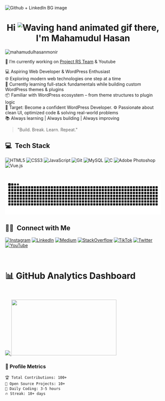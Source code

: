 <img width="1992" height="640" alt="Github + LinkedIn BG image" src="https://github.com/user-attachments/assets/d330ffdd-34f8-4c86-9cc1-a83a8f688417" />

<h1 align="center">Hi <img src="https://raw.githubusercontent.com/nixin72/nixin72/master/wave.gif" alt="Waving hand animated gif" height="45" width="45" /> there, I'm <a>Mahamudul Hasan</a></h1>
<p align="left"> <img src="https://komarev.com/ghpvc/?username=mahamudulhasanmonir&label=Profile%20views&color=0e75b6&style=flat" alt="mahamudulhasanmonir" /> </p>


🎯 I’m currently working on [Project RS Team](ewpt.ractstudio.com) & Youtube

💻 Aspiring Web Developer & WordPress Enthusiast  
🌐 Exploring modern web technologies one step at a time  
🧩 Currently learning full-stack fundamentals while building custom WordPress themes & plugins  
📦 Familiar with WordPress ecosystem – from theme structures to plugin logic  
🚀 Target: Become a confident WordPress Developer. 
⚙️ Passionate about clean UI, optimized code & solving real-world problems  
📚 Always learning | Always building | Always improving

> "Build. Break. Learn. Repeat."


## 💻 &nbsp;Tech Stack

<p> 
<img alt="HTML5" src="https://img.shields.io/badge/html5-%23E34F26.svg?&style=for-the-badge&logo=html5&logoColor=white" />
<img alt="CSS3" src="https://img.shields.io/badge/css3-%231572B6.svg?&style=for-the-badge&logo=css3&logoColor=white" />
<img alt="JavaScript" src="https://img.shields.io/badge/javascript-%23323330.svg?&style=for-the-badge&logo=javascript&logoColor=%23F7DF1E" />
<img alt="Git" src="https://img.shields.io/badge/Git-F05032?style=for-the-badge&logo=git&logoColor=white" />
<img alt="MySQL" src="https://img.shields.io/badge/MySQL-%234479A1.svg?style=for-the-badge&logo=mysql&logoColor=white"/>
<!---<img alt="Python" src="https://img.shields.io/badge/Python-%233776AB?style=for-the-badge&logo=python&labelColor=white"/>-->
<!--  <img alt="OpenCV" src="https://img.shields.io/badge/OpenCV-27338e?style=for-the-badge&logo=OpenCV&logoColor=white" />
<!--  <img alt="Google Cloud" src="https://img.shields.io/badge/Google_Cloud-4285F4?style=for-the-badge&logo=google-cloud&logoColor=white" />
<!---<img alt="LaTeX" src="https://img.shields.io/badge/latex-%23008080.svg?style=for-the-badge&logo=latex&logoColor=white" />
<img alt="Canva" src="https://img.shields.io/badge/Canva-00C4CC.svg?style=for-the-badge&logo=Canva&logoColor=white" />
<img alt="FIGMA" src="https://img.shields.io/badge/Figma-F24E1E.svg?style=for-the-badge&logo=Figma&logoColor=white" /> -->
<img alt="C" src="https://img.shields.io/badge/C-%2300599C.svg?style=for-the-badge&logo=c%2B%2B&logoColor=white" />
<!---<img alt="C++" src="https://img.shields.io/badge/C++-%2300599C.svg?style=for-the-badge&logo=c%2B%2B&logoColor=white"/>-->
<img alt="Adobe Photoshop" src="https://img.shields.io/badge/AdobePhotoshop-%2331A8FF.svg?style=for-the-badge&logo=adobephotoshop&logoColor=white"/>
<!-- <img alt="Adobe Illustrator"src="https://img.shields.io/badge/ADOBE%20ILLUSTRATOR-%23FF9A00?style=for-the-badge&logo=adobeillustrator&labelColor=white"/> --->
<!-- <img alt="Adobe XD" src="https://img.shields.io/badge/AdobeXD-%23FF61F6.svg?style=for-the-badge&logo=adobexd&logoColor=white"/ > --->
<!-- <img alt="Premiere Pro" src="https://img.shields.io/badge/PREMIERE%20PRO-%239999FF?style=for-the-badge&logo=adobepremierepro&labelColor=white" /> --->
<img alt="Vue.js" src="https://img.shields.io/badge/Vue.js-%234FC08D?style=for-the-badge&logo=vuedotjs&labelColor=white"/>
<!-- <img alt="Linux" src="https://img.shields.io/badge/ALMA%20Linux-%23000000?style=for-the-badge&logo=almalinux&labelColor=blue"/> --->
</p>
<!--- Github Summary Card-->
<!--#### 📈 My Github Activities
<![Summary](https://github-profile-summary-cards.vercel.app/api/cards/profile-details?username=mahamudulhasanmonir&show_icons=true&locale=en&layout=compact&theme=transparent)
![Stats](https://github-profile-summary-cards.vercel.app/api/cards/stats?username=mahamudulhasanmonir&show_icons=true&locale=en&layout=compact&theme=transparent)
![Most Used Languages](https://github-readme-stats.vercel.app/api/top-langs?username=mahamudulhasanmonir&show_icons=true&locale=en&layout=compact&theme=transparent)
![Github Streak Stats](https://github-readme-streak-stats.herokuapp.com/?user=mahamudulhasanmonir&show_icons=true&locale=en&layout=compact&theme=transparent)-->


#
<!--- Snake Animation -->
![snake gif](https://github.com/mahamudulhasanmonir/mahamudulhasanmonir/blob/output/github-snake-dark.svg)


## 🤝🏻 &nbsp;Connect with Me

<p align="left">
    <a href="https://www.instagram.com/mahamudul_hasan_monir" target="_blank"><img src="https://img.shields.io/badge/Instagram-%23E4405F.svg?style=for-the-badge&logo=instagram&logoColor=white" alt="Instagram"/></a>
    <a href="https://www.linkedin.com/mahamuduldev" target="_blank"><img src="https://img.shields.io/badge/LinkedIn-%230A66C2.svg?style=for-the-badge&logo=linkedin&logoColor=white" alt="LinkedIn"/></a>
    <a href="https://medium.com/mahamudulhasan" target="_blank"><img src="https://img.shields.io/badge/Medium-%23000000.svg?style=for-the-badge&logo=medium&logoColor=white" alt="Medium"/></a>
    <a href="https://stackoverflow.com/users/26979920/mahamudul-hasan" target="_blank"><img src="https://img.shields.io/badge/StackOverflow-%23F58025.svg?style=for-the-badge&logo=stackoverflow&logoColor=white" alt="StackOverflow"/></a>
    <a href="https://www.tiktok.com/rstatusvideo" target="_blank"><img src="https://img.shields.io/badge/TikTok-%23000000.svg?style=for-the-badge&logo=tiktok&logoColor=white" alt="TikTok"/></a>
    <a href="https://x.com/Mahamudul05" target="_blank"><img src="https://img.shields.io/badge/Twitter-%231DA1F2.svg?style=for-the-badge&logo=twitter&logoColor=white" alt="Twitter"/></a>
    <a href="https://www.youtube.com/mahamudulhasasnmonir" target="_blank"><img src="https://img.shields.io/badge/YouTube-%23FF0000.svg?style=for-the-badge&logo=youtube&logoColor=white" alt="YouTube"/></a>
</p>
<br>

# 📊 GitHub Analytics Dashboard
<br>
<p align="left">
<a href="https://github.com/mahamudulhasanmonir">
  <img height="180em" src="https://github-readme-stats-eight-theta.vercel.app/api?username=mahamudulhasanmonir&show_icons=true&theme=algolia&include_all_commits=true&count_private=true"/>
  <img height="180em" width="340em" src="https://github-readme-stats-eight-theta.vercel.app/api/top-langs/?username=mahamudulhasanmonir&layout=compact&langs_count=8&theme=algolia"/>
</a>
</p>



<!-- 
### ⚡ Dynamic Stats
[![Mahamudul's GitHub Stats](https://github-readme-stats.vercel.app/api?username=mahamudulhasanmonir&show_icons=true&count_private=true&theme=radical&hide_border=true)](https://github.com/mahamudulhasanmonir)

[![GitHub Streak](https://streak-stats.demolab.com/?user=mahamudulhasanmonir)](https://git.io/streak-stats)

### 👨‍💻 Top Languages
[![Top Langs](https://github-readme-stats.vercel.app/api/top-langs/?username=mahamudulhasanmonir&layout=compact&theme=radical&hide_border=true)](https://github.com/mahamudulhasanmonir)
--->
### 🌟 Profile Metrics
```text
🏆 Total Contributions: 100+
🚀 Open Source Projects: 10+
📅 Daily Coding: 3-5 hours
🔥 Streak: 10+ days



